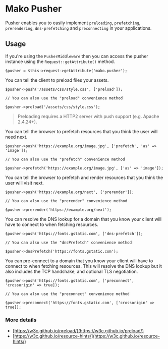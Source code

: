 # Mako Pusher

Pusher enables you to easily implement `preloading`, `prefetching`, `prerendering`, `dns-prefetching` and `preconnecting` in your applications.

## Usage

If you're using the `PusherMiddleware` then you can access the pusher instance using the `Request::getAttribute()` method.

	$pusher = $this->request->getAttribute('mako.pusher');

You can tell the client to preload files your assets.

	$pusher->push('/assets/css/style.css', ['preload']);

	// You can also use the "preload" convenience method

	$pusher->preload('/assets/css/style.css');

> Preloading requires a HTTP2 server with push support (e.g. Apache 2.4.24+).

You can tell the browser to prefetch resources that you think the user will need next.

	$pusher->push('https://example.org/image.jpg', ['prefetch', 'as' => 'image']);

	// You can also use the "prefetch" convenience method

	$pusher->prefetch('https://example.org/image.jpg', ['as' => 'image']);

You can tell the browser to prefetch and render resources that you think the user will visit next.

	$pusher->push('https://example.org/next', ['prerender']);

	// You can also use the "prerender" convenience method

	$pusher->prerender('https://example.org/next');

You can resolve the DNS lookup for a domain that you know your client will have to connect to when fetching resources.

	$pusher->push('https://fonts.gstatic.com', ['dns-prefetch']);

	// You can also use the "dnsPrefetch" convenience method

	$pusher->dnsPrefetch('https://fonts.gstatic.com');

You can pre-connect to a domain that you know your client will have to connect to when fetching resources. This will resolve the DNS lookup but it also includes the TCP handshake, and optional TLS negotiation.

	$pusher->push('https://fonts.gstatic.com', ['preconnect', 'crossorigin' => true]);

	// You can also use the "preconnect" convenience method

	$pusher->preconnect('https://fonts.gstatic.com', ['crossorigin' => true]);

### More details

* [https://w3c.github.io/preload/](https://w3c.github.io/preload/)
* [https://w3c.github.io/resource-hints/](https://w3c.github.io/resource-hints/)
